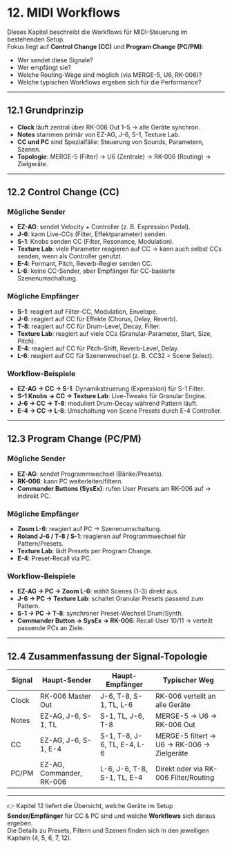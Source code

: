 # 12. MIDI Workflows

Dieses Kapitel beschreibt die Workflows für MIDI-Steuerung im bestehenden Setup.  
Fokus liegt auf **Control Change (CC)** und **Program Change (PC/PM)**:  
- Wer sendet diese Signale?  
- Wer empfängt sie?  
- Welche Routing-Wege sind möglich (via MERGE-5, U6, RK-006)?  
- Welche typischen Workflows ergeben sich für die Performance?

---

## 12.1 Grundprinzip
- **Clock** läuft zentral über RK-006 Out 1–5 → alle Geräte synchron.  
- **Notes** stammen primär von EZ-AG, J-6, S-1, Texture Lab.  
- **CC und PC** sind Spezialfälle: Steuerung von Sounds, Parametern, Szenen.  
- **Topologie**: MERGE-5 (Filter) → U6 (Zentrale) → RK-006 (Routing) → Zielgeräte.

---

## 12.2 Control Change (CC)

### Mögliche Sender
- **EZ-AG**: sendet Velocity + Controller (z. B. Expression Pedal).  
- **J-6**: kann Live-CCs (Filter, Effektparameter) senden.  
- **S-1**: Knobs senden CC (Filter, Resonance, Modulation).  
- **Texture Lab**: viele Parameter reagieren auf CC → kann auch selbst CCs senden, wenn als Controller genutzt.  
- **E-4**: Formant, Pitch, Reverb-Regler senden CC.  
- **L-6**: keine CC-Sender, aber Empfänger für CC-basierte Szenenumschaltung.

### Mögliche Empfänger
- **S-1**: reagiert auf Filter-CC, Modulation, Envelope.  
- **J-6**: reagiert auf CC für Effekte (Chorus, Delay, Reverb).  
- **T-8**: reagiert auf CC für Drum-Level, Decay, Filter.  
- **Texture Lab**: reagiert auf viele CCs (Granular-Parameter, Start, Size, Pitch).  
- **E-4**: reagiert auf CC für Pitch-Shift, Reverb-Level, Delay.  
- **L-6**: reagiert auf CC für Szenenwechsel (z. B. CC32 = Scene Select).  

### Workflow-Beispiele
- **EZ-AG → CC → S-1**: Dynamiksteuerung (Expression) für S-1 Filter.  
- **S-1 Knobs → CC → Texture Lab**: Live-Tweaks für Granular Engine.  
- **J-6 → CC → T-8**: moduliert Drum-Decay während Pattern läuft.  
- **E-4 → CC → L-6**: Umschaltung von Scene Presets durch E-4 Controller.  

---

## 12.3 Program Change (PC/PM)

### Mögliche Sender
- **EZ-AG**: sendet Programmwechsel (Bänke/Presets).  
- **RK-006**: kann PC weiterleiten/filtern.  
- **Commander Buttons (SysEx)**: rufen User Presets am RK-006 auf → indirekt PC.  

### Mögliche Empfänger
- **Zoom L-6**: reagiert auf PC → Szenenumschaltung.  
- **Roland J-6 / T-8 / S-1**: reagieren auf Programmwechsel für Pattern/Presets.  
- **Texture Lab**: lädt Presets per Program Change.  
- **E-4**: Preset-Recall via PC.  

### Workflow-Beispiele
- **EZ-AG → PC → Zoom L-6**: wählt Scenes (1–3) direkt aus.  
- **J-6 → PC → Texture Lab**: schaltet Granular Presets passend zum Pattern.  
- **S-1 → PC → T-8**: synchroner Preset-Wechsel Drum/Synth.  
- **Commander Button → SysEx → RK-006**: Recall User 10/11 → verteilt passende PCs an Ziele.  

---

## 12.4 Zusammenfassung der Signal-Topologie

| Signal | Haupt-Sender             | Haupt-Empfänger            | Typischer Weg                                |
|--------|--------------------------|----------------------------|----------------------------------------------|
| Clock  | RK-006 Master Out        | J-6, T-8, S-1, TL, L-6     | RK-006 verteilt an alle Geräte               |
| Notes  | EZ-AG, J-6, S-1, TL      | S-1, TL, J-6, T-8          | MERGE-5 → U6 → RK-006 Out                    |
| CC     | EZ-AG, J-6, S-1, E-4     | S-1, T-8, J-6, TL, E-4, L-6 | MERGE-5 filtert → U6 → RK-006 → Zielgeräte   |
| PC/PM  | EZ-AG, Commander, RK-006 | L-6, J-6, T-8, S-1, TL, E-4 | Direkt oder via RK-006 Filter/Routing       |

---

👉 Kapitel 12 liefert die Übersicht, welche Geräte im Setup **Sender/Empfänger** für CC & PC sind und welche **Workflows** sich daraus ergeben.  
Die Details zu Presets, Filtern und Szenen finden sich in den jeweiligen Kapiteln (4, 5, 6, 7, 12).
